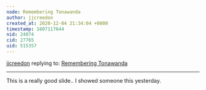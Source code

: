 ```yaml
---
node: Remembering Tonawanda
author: jjcreedon
created_at: 2020-12-04 21:34:04 +0000
timestamp: 1607117644
nid: 24074
cid: 27765
uid: 515357
---
```




[jjcreedon](../profile/jjcreedon) replying to: [Remembering Tonawanda](../notes/kgradow1/07-01-2020/remembering-tonawanda)

----
This is a really good slide.. I showed someone this yesterday. 